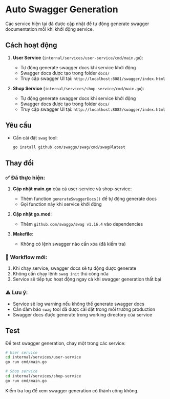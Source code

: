 # Auto Swagger Generation

Các service hiện tại đã được cập nhật để tự động generate swagger documentation mỗi khi khởi động service.

## Cách hoạt động

1. **User Service** (`internal/services/user-service/cmd/main.go`):
   - Tự động generate swagger docs khi service khởi động
   - Swagger docs được tạo trong folder `docs/`
   - Truy cập swagger UI tại: `http://localhost:8081/swagger/index.html`

2. **Shop Service** (`internal/services/shop-service/cmd/main.go`):
   - Tự động generate swagger docs khi service khởi động  
   - Swagger docs được tạo trong folder `docs/`
   - Truy cập swagger UI tại: `http://localhost:8082/swagger/index.html`

## Yêu cầu

- Cần cài đặt `swag` tool:
  ```bash
  go install github.com/swaggo/swag/cmd/swag@latest
  ```

## Thay đổi

### ✅ Đã thực hiện:
1. **Cập nhật main.go** của cả user-service và shop-service:
   - Thêm function `generateSwaggerDocs()` để tự động generate docs
   - Gọi function này khi service khởi động

2. **Cập nhật go.mod**:
   - Thêm `github.com/swaggo/swag v1.16.4` vào dependencies

3. **Makefile**:
   - Không có lệnh swagger nào cần xóa (đã kiểm tra)

### 🔄 Workflow mới:
1. Khi chạy service, swagger docs sẽ tự động được generate
2. Không cần chạy lệnh `swag init` thủ công nữa
3. Service sẽ tiếp tục hoạt động ngay cả khi swagger generation thất bại

### ⚠️ Lưu ý:
- Service sẽ log warning nếu không thể generate swagger docs
- Cần đảm bảo `swag` tool đã được cài đặt trong môi trường production
- Swagger docs được generate trong working directory của service

## Test

Để test swagger generation, chạy một trong các service:

```bash
# User service
cd internal/services/user-service
go run cmd/main.go

# Shop service  
cd internal/services/shop-service
go run cmd/main.go
```

Kiểm tra log để xem swagger generation có thành công không.
